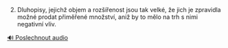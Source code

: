 
2. Dluhopisy, jejichž objem a rozšířenost jsou tak velké, že jich je zpravidla možné prodat přiměřené množství, aniž by to mělo na trh s nimi negativní vliv.

[🔊 Poslechnout audio](/data/7-paragraphs/audio/chapter_85/para_012-2-Dluhopisy-jejich-objem-a-rozenost-jsou-tak.mp3)
